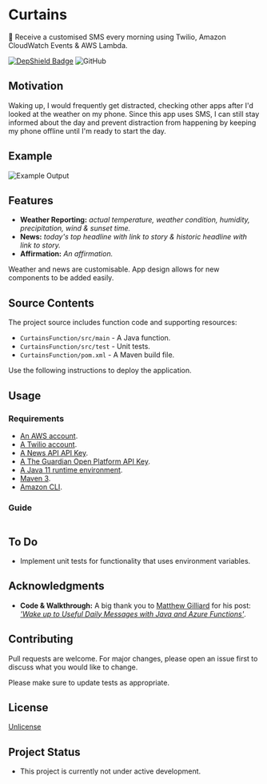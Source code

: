# Curtains
🌅 Receive a customised SMS every morning using Twilio, Amazon CloudWatch Events & AWS Lambda.

[![DepShield Badge](https://depshield.sonatype.org/badges/followingell/curtains/depshield.svg)](https://depshield.github.io) ![GitHub](https://img.shields.io/github/license/followingell/curtains)

## Motivation
Waking up, I would frequently get distracted, checking other apps after I'd looked at the weather on my phone. Since this app uses SMS, I can still stay informed about the day and prevent distraction from happening by keeping my phone offline until I'm ready to start the day.

## Example
![Example Output](https://github.com/followingell/curtains/images/example.png)

## Features
- **Weather Reporting:** *actual temperature, weather condition, humidity, precipitation, wind & sunset time.*
- **News:** *today's top headline with link to story & historic headline with link to story.*
- **Affirmation:** *An affirmation.*

Weather and news are customisable. App design allows for new components to be added easily.

## Source Contents
The project source includes function code and supporting resources:

- `CurtainsFunction/src/main` - A Java function.
- `CurtainsFunction/src/test` - Unit tests.
- `CurtainsFunction/pom.xml` - A Maven build file.

Use the following instructions to deploy the application.

## Usage

### Requirements
- [An AWS account](https://aws.amazon.com/free).
- [A Twilio account](https://www.twilio.com/try-twilio).
- [A News API API Key](https://newsapi.org/docs/get-started).
- [A The Guardian Open Platform API Key](https://open-platform.theguardian.com/access/).
- [A Java 11 runtime environment](https://docs.aws.amazon.com/corretto/latest/corretto-11-ug/what-is-corretto-11.html).
- [Maven 3](https://maven.apache.org/docs/history.html).
- [Amazon CLI](https://aws.amazon.com/cli/).

### Guide

```java

```
## To Do
- Implement unit tests for functionality that uses environment variables.

## Acknowledgments
- **Code & Walkthrough:** A big thank you to [Matthew Gilliard](https://github.com/mjg123) for his post: [_'Wake up to Useful Daily Messages with Java and Azure Functions'_](https://www.twilio.com/blog/wake-up-daily-messages-java-azure-functions).

## Contributing
Pull requests are welcome. For major changes, please open an issue first to discuss what you would like to change.

Please make sure to update tests as appropriate.

## License
[Unlicense](https://choosealicense.com/licenses/unlicense/)

## Project Status
- This project is currently not under active development.
